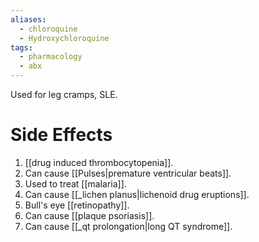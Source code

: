 ```yaml
---
aliases:
  - chloroquine
  - Hydroxychloroquine
tags:
  - pharmacology
  - abx
---
```

Used for leg cramps, SLE.

# Side Effects
1. [[drug induced thrombocytopenia]]. 
2. Can cause [[Pulses|premature ventricular beats]].
3. Used to treat [[malaria]].
4. Can cause [[_lichen planus|lichenoid drug eruptions]].
5. Bull's eye [[retinopathy]].
6. Can cause [[plaque psoriasis]].
7. Can cause [[_qt prolongation|long QT syndrome]].